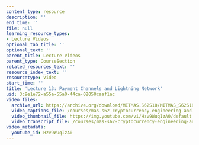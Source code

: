 ```yaml
---
content_type: resource
description: ''
end_time: ''
file: null
learning_resource_types:
- Lecture Videos
optional_tab_title: ''
optional_text: ''
parent_title: Lecture Videos
parent_type: CourseSection
related_resources_text: ''
resource_index_text: ''
resourcetype: Video
start_time: ''
title: 'Lecture 13: Payment Channels and Lightning Network'
uid: 3c9e1e72-a55a-55a0-44ca-02050caaf1ac
video_files:
  archive_url: https://archive.org/download/MITMAS.S62S18/MITMAS_S62S18_lec13_300k.mp4
  video_captions_file: /courses/mas-s62-cryptocurrency-engineering-and-design-spring-2018/96e98c804cc15b0a92df13614b704aa8_Hzv9WuqIzA0.vtt
  video_thumbnail_file: https://img.youtube.com/vi/Hzv9WuqIzA0/default.jpg
  video_transcript_file: /courses/mas-s62-cryptocurrency-engineering-and-design-spring-2018/a795fbc74d9a513065751203411d7a54_Hzv9WuqIzA0.pdf
video_metadata:
  youtube_id: Hzv9WuqIzA0
---
```

